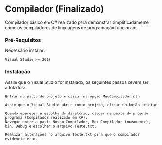 
# Compilador (Finalizado)

Compilador básico em C# realizado para demonstrar simplificadamente como os compiladores de linguagens de programação funcionam. 

### Pré-Requisitos

Necessário instalar:
```
Visual Studio >= 2012 
```

### Instalação

Assim que o Visual Studio for instalado, os seguintes passos devem ser adotados:

```
Entrar na pasta do projeto e clicar na opção MeuCompilador.sln 
```
```
Assim que o Visual Studio abrir com o projeto, clicar no botão iniciar
```
```
Quando aparecer a escolha do diretório, clicar na pasta do próprio programa (Compilador realizado em C#). 
Navegar entre a pasta Nosso Compilador, Meu Compilador (novamente), bin, Debug e escolher o arquivo Teste.txt.  
```

```
Realizar alterações no arquivo Teste.txt para que o compilador evidencie erro.
```
